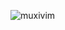 ![muxivim](http://7xj431.com1.z0.glb.clouddn.com/%E5%B1%8F%E5%B9%95%E5%BF%AB%E7%85%A7%202016-04-01%20%E4%B8%8B%E5%8D%884.47.11.png)

